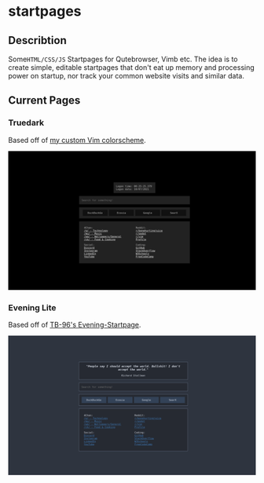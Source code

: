 # startpages

## Describtion

Some`HTML/CSS/JS` Startpages for Qutebrowser, Vimb etc.
The idea is to create simple, editable startpages that don't eat up memory and processing power on startup, nor track your common website visits and similar data.

## Current Pages

### Truedark

Based off of [my custom Vim colorscheme](https://github.com/bratpeki/truedark-vim).

![truedark](./images/truedark.png)

### Evening Lite

Based off of [TB-96's Evening-Startpage](https://github.com/TB-96/Evening-Startpage).

![truedark](./images/eveningLite.png)

